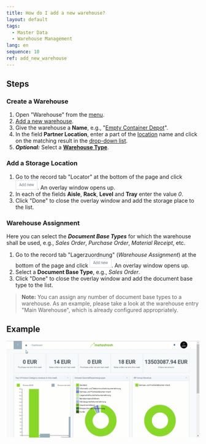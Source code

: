 ```yaml
---
title: How do I add a new warehouse?
layout: default
tags:
  - Master Data
  - Warehouse Management
lang: en
sequence: 10
ref: add_new_warehouse
---
```


## Steps

### Create a Warehouse
1. Open "Warehouse" from the [menu](Menu).
1. [Add a new warehouse](New_Record_Window).
1. Give the warehouse a **Name**, e.g., "[Empty Container Depot](Add_empty_container_depot)".
1. In the field **Partner Location**, enter a part of the [location](Add_address_tab) name and click on the matching result in the <a href="Keyboard_shortcuts_reference#dropdown" title="Dynamic Search Box (Autocompletion)">drop-down list</a>.
1. ***Optional:*** Select a [**Warehouse Type**](Add_new_warehouse_type).

### <a name="locator">Add a Storage Location</a>
1. Go to the record tab "Locator" at the bottom of the page and click !["Add new"](assets/Add_New_Button.png). An overlay window opens up.
1. In each of the fields **Aisle**, **Rack**, **Level** and **Tray** enter the value *0*.
1. Click "Done" to close the overlay window and add the storage place to the list.

### Warehouse Assignment
Here you can select the ***Document Base Types*** for which the warehouse shall be used, e.g., *Sales Order*, *Purchase Order*, *Material Receipt*, etc.

1. Go to the record tab "Lagerzuordnung" (*Warehouse Assignment*) at the bottom of the page and click !["Add new"](assets/Add_New_Button.png). An overlay window opens up.
1. Select a **Document Base Type**, e.g., *Sales Order*.
1. Click "Done" to close the overlay window and add the document base type to the list.
 >**Note:** You can assign any number of document base types to a warehouse. As an example, please take a look at the warehouse entry "Main Warehouse", which is already configured appropriately.

## Example
<kbd><img src="assets/Add_Empty_Container_Depot.gif" alt="GIF: How to add a new warehouse"></kbd>
